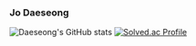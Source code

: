 ### Jo Daeseong
![Daeseong's GitHub stats](https://github-readme-stats.vercel.app/api?username=tfer2442&show_icons=true&theme=radical)
[![Solved.ac Profile](http://mazassumnida.wtf/api/v2/generate_badge?boj=tfer2442)](https://solved.ac//)

